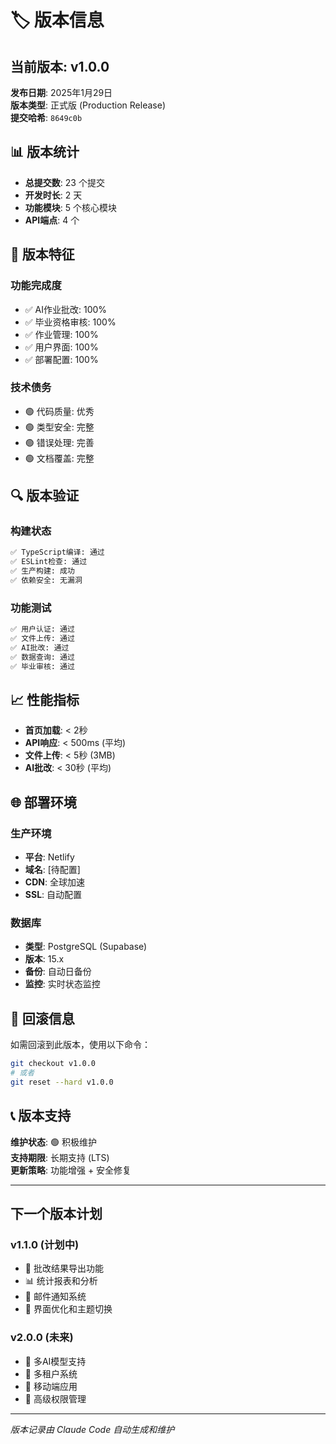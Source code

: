 # 🏷️ 版本信息

## 当前版本: v1.0.0

**发布日期**: 2025年1月29日  
**版本类型**: 正式版 (Production Release)  
**提交哈希**: `8649c0b`

## 📊 版本统计

- **总提交数**: 23 个提交
- **开发时长**: 2 天
- **功能模块**: 5 个核心模块
- **API端点**: 4 个

## 🎯 版本特征

### 功能完成度
- ✅ AI作业批改: 100%
- ✅ 毕业资格审核: 100%  
- ✅ 作业管理: 100%
- ✅ 用户界面: 100%
- ✅ 部署配置: 100%

### 技术债务
- 🟢 代码质量: 优秀
- 🟢 类型安全: 完整
- 🟢 错误处理: 完善
- 🟢 文档覆盖: 完整

## 🔍 版本验证

### 构建状态
```bash
✅ TypeScript编译: 通过
✅ ESLint检查: 通过  
✅ 生产构建: 成功
✅ 依赖安全: 无漏洞
```

### 功能测试
```bash
✅ 用户认证: 通过
✅ 文件上传: 通过
✅ AI批改: 通过
✅ 数据查询: 通过
✅ 毕业审核: 通过
```

## 📈 性能指标

- **首页加载**: < 2秒
- **API响应**: < 500ms (平均)
- **文件上传**: < 5秒 (3MB)
- **AI批改**: < 30秒 (平均)

## 🌐 部署环境

### 生产环境
- **平台**: Netlify
- **域名**: [待配置]
- **CDN**: 全球加速
- **SSL**: 自动配置

### 数据库
- **类型**: PostgreSQL (Supabase)
- **版本**: 15.x
- **备份**: 自动日备份
- **监控**: 实时状态监控

## 🔄 回滚信息

如需回滚到此版本，使用以下命令：

```bash
git checkout v1.0.0
# 或者
git reset --hard v1.0.0
```

## 📞 版本支持

**维护状态**: 🟢 积极维护  
**支持期限**: 长期支持 (LTS)  
**更新策略**: 功能增强 + 安全修复

---

## 下一个版本计划

### v1.1.0 (计划中)
- 🔄 批改结果导出功能
- 📊 统计报表和分析
- 🔔 邮件通知系统
- 🎨 界面优化和主题切换

### v2.0.0 (未来)
- 🤖 多AI模型支持
- 👥 多租户系统
- 📱 移动端应用
- 🔐 高级权限管理

---

*版本记录由 Claude Code 自动生成和维护*